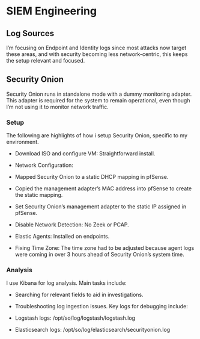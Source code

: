# SIEM Engineering

## Log Sources

I’m focusing on Endpoint and Identity logs since most attacks now target these areas, and with security becoming less network-centric, this keeps the setup relevant and focused.

## Security Onion

Security Onion runs in standalone mode with a dummy monitoring adapter. This adapter is required for the system to remain operational, even though I’m not using it to monitor network traffic.

### Setup

The following are highlights of how i setup Security Onion, specific to my environment. 

* Download ISO and configure VM: Straightforward install.

* Network Configuration:

- Mapped Security Onion to a static DHCP mapping in pfSense.

- Copied the management adapter’s MAC address into pfSense to create the static mapping.
 
- Set Security Onion’s management adapter to the static IP assigned in pfSense.
 
* Disable Network Detection: No Zeek or PCAP.

* Elastic Agents: Installed on endpoints.

* Fixing Time Zone: The time zone had to be adjusted because agent logs were coming in over 3 hours ahead of Security Onion’s system time.

### Analysis

I use Kibana for log analysis. Main tasks include:

* Searching for relevant fields to aid in investigations.

* Troubleshooting log ingestion issues. Key logs for debugging include:
 
- Logstash logs: /opt/so/log/logstash/logstash.log
 
- Elasticsearch logs: /opt/so/log/elasticsearch/securityonion.log
 
